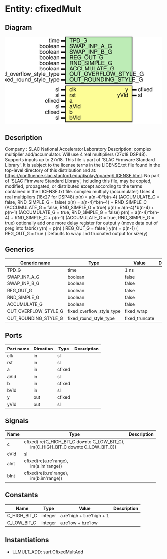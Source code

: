 # Entity: cfixedMult

## Diagram

![Diagram](CfixedMult.svg "Diagram")
## Description

Company    : SLAC National Accelerator Laboratory
Description: complex multiplier add/accumulator.  Will use 4 real multipliers
             (27x18 DSP48).  Supports inputs up to 27x18.
This file is part of 'SLAC Firmware Standard Library'.
It is subject to the license terms in the LICENSE.txt file found in the
top-level directory of this distribution and at:
   https://confluence.slac.stanford.edu/display/ppareg/LICENSE.html.
No part of 'SLAC Firmware Standard Library', including this file,
may be copied, modified, propagated, or distributed except according to
the terms contained in the LICENSE.txt file.
complex multiply (accumulater)
Uses 4 real multipliers (18x27 for DSP48)
p(n) = a(n-4)*b(n-4)                         (ACCUMULATE_G = false, RND_SIMPLE_G = false)
p(n) = a(n-4)*b(n-4) + RND_SIMPLE_C          (ACCUMULATE_G = false, RND_SIMPLE_G = true)
p(n) = a(n-4)*b(n-4) + p(n-1)                (ACCUMULATE_G = true, RND_SIMPLE_G = false)
p(n) = a(n-4)*b(n-4) + RND_SIMPLE_C + p(n-1) (ACCUMULATE_G = true, RND_SIMPLE_G = true)
optionally add one more delay register for output y
   (move data out of preg into fabric)
y(n) = p(n)     ( REG_OUT_G = false )
y(n) = p(n-1)   ( REG_OUT_G = true )
Defaults to wrap and trucnated output for size(y)
## Generics

| Generic name         | Type                      | Value          | Description |
| -------------------- | ------------------------- | -------------- | ----------- |
| TPD_G                | time                      | 1 ns           |             |
| SWAP_INP_A_G         | boolean                   | false          |             |
| SWAP_INP_B_G         | boolean                   | false          |             |
| REG_OUT_G            | boolean                   | false          |             |
| RND_SIMPLE_G         | boolean                   | false          |             |
| ACCUMULATE_G         | boolean                   | false          |             |
| OUT_OVERFLOW_STYLE_G | fixed_overflow_style_type | fixed_wrap     |             |
| OUT_ROUNDING_STYLE_G | fixed_round_style_type    | fixed_truncate |             |
## Ports

| Port name | Direction | Type   | Description |
| --------- | --------- | ------ | ----------- |
| clk       | in        | sl     |             |
| rst       | in        | sl     |             |
| a         | in        | cfixed |             |
| aVld      | in        | sl     |             |
| b         | in        | cfixed |             |
| bVld      | in        | sl     |             |
| y         | out       | cfixed |             |
| yVld      | out       | sl     |             |
## Signals

| Name | Type                                                                                                                  | Description |
| ---- | --------------------------------------------------------------------------------------------------------------------- | ----------- |
| c    | cfixed( re(C_HIGH_BIT_C downto C_LOW_BIT_C),<br><span style="padding-left:20px"> im(C_HIGH_BIT_C downto C_LOW_BIT_C)) |             |
| cVld | sl                                                                                                                    |             |
| aInt | cfixed(re(a.re'range),<br><span style="padding-left:20px"> im(a.im'range))                                            |             |
| bInt | cfixed(re(b.re'range),<br><span style="padding-left:20px"> im(b.im'range))                                            |             |
## Constants

| Name         | Type    | Value                      | Description |
| ------------ | ------- | -------------------------- | ----------- |
| C_HIGH_BIT_C | integer |  a.re'high + b.re'high + 1 |             |
| C_LOW_BIT_C  | integer |  a.re'low  + b.re'low      |             |
## Instantiations

- U_MULT_ADD: surf.CfixedMultAdd
